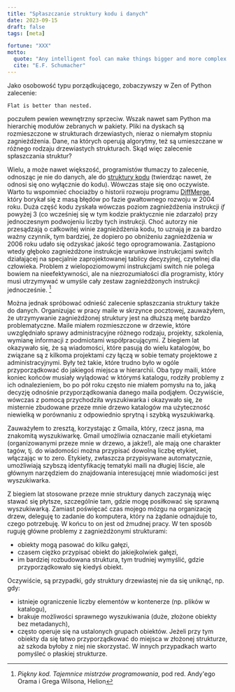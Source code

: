 ```yaml
---
title: "Spłaszczanie struktury kodu i danych"
date: 2023-09-15
draft: false
tags: [meta]

fortune: "XXX"
motto:
  quote: "Any intelligent fool can make things bigger and more complex. It takes a touch of genius — and a lot of courage — to move in the opposite direction."
  cite: "E.F. Schumacher"
---
```


Jako osobowość typu porządkującego, zobaczywszy w Zen of Python zalecenie:
```
Flat is better than nested.
```
poczułem pewien wewnętrzny sprzeciw. Wszak nawet sam Python ma hierarchię modułów zebranych w pakiety. Pliki na dyskach są rozmieszczone w strukturach drzewiastych, nieraz o niemałym stopniu zagnieżdżenia. Dane, na których operują algorytmy, też są umieszczane w różnego rodzaju drzewiastych strukturach. Skąd więc zalecenie spłaszczania struktur?

Wielu, a może nawet większość, programistów tłumaczy to zalecenie, odnosząc je nie do danych, ale do [struktury kodu](https://en.wikibooks.org/wiki/Computer_Programming/Coding_Style/Minimize_nesting) (twierdząc nawet, że odnosi się ono wyłącznie do kodu). Wówczas staje się ono oczywiste. Warto tu wspomnieć chociażby o historii rozwoju programu [DiffMerge](https://sourcegear.com/diffmerge/???), który borykał się z masą błędów po fazie gwałtownego rozwoju w 2004 roku. Duża część kodu zyskała wówczas poziom zagnieżdżenia instrukcji _if_ powyżej 3 (co wcześniej się w tym kodzie praktycznie nie zdarzało) przy jednoczesnym podwojeniu liczby tych instrukcji. Choć autorzy nie przesądzają o całkowitej winie zagnieżdżenia kodu, to uznają je za bardzo ważny czynnik, tym bardziej, że dopiero po obniżeniu zagnieżdżenia w 2006 roku udało się odzyskać jakość tego oprogramowania. Zastąpiono wtedy głęboko zagnieżdżone instrukcje warunkowe instrukcjami switch działającej na specjalnie zaprojektowanej tablicy decyzyjnej, czytelnej dla człowieka. Problem z wielopoziomowymi instrukcjami switch nie polega bowiem na nieefektywności, ale na niezrozumiałości dla programisty, który musi utrzymywać w umyśle cały zestaw zagnieżdżonych instrukcji jednocześnie. [^1]

Można jednak spróbować odnieść zalecenie spłaszczania struktury także do danych. Organizując w pracy maile w skrzynce pocztowej, zauważyłem, że utrzymywanie zagnieżdżonej struktury jest na dłuższą metę bardzo problematyczne. Maile miałem rozmieszczone w drzewie, które uwzględniało sprawy administracyjne różnego rodzaju, projekty, szkolenia, wymianę informacji z podmiotami współpracującymi. Z biegiem lat okazywało się, że są wiadomości, które pasują do wielu katalogów, bo związane są z kilkoma projektami czy łączą w sobie tematy projektowe z administracyjnymi. Były też takie, które trudno było w ogóle przyporządkować do jakiegoś miejsca w hierarchii. Oba typy maili, które koniec końców musiały wylądować w którymś katalogu, rodziły problemy z ich odnalezieniem, bo po pół roku często nie miałem pomysłu na to, jaką decyzję odnośnie przyporządkowania danego maila podjąłem. Oczywiście, wówczas z pomocą przychodziła wyszukiwarka i okazywało się, że misternie zbudowane przeze mnie drzewo katalogów ma użyteczność niewielką w porównaniu z odpowiednio sprytną i szybką wyszukiwarką.

Zauważyłem to zresztą, korzystając z Gmaila, który, rzecz jasna, ma znakomitą wyszukiwarkę. Gmail umożliwia oznaczanie maili etykietami (organizowanymi przeze mnie w drzewo, a jakże!), ale mają one charakter tagów, tj. do wiadomości można przypisać dowolną liczbę etykiet, włączając w to zero. Etykiety, zwłaszcza przypisywane automatycznie, umożliwiają szybszą identyfikację tematyki maili na długiej liście, ale głównym narzędziem do znajdowania interesującej mnie wiadomości jest wyszukiwarka.

Z biegiem lat stosowane przeze mnie struktury danych zaczynają więc stawać się płytsze, szczególnie tam, gdzie mogę posiłkować się sprawną wyszukiwarką. Zamiast poświęcać czas mojego mózgu na organizację drzew, deleguję to zadanie do komputera, który na żądanie odnajduje to, czego potrzebuję. W końcu to on jest od żmudnej pracy. W ten sposób ruguję główne problemy z zagnieżdżonymi strukturami:
- obiekty mogą pasować do kilku gałęzi,
- czasem ciężko przypisać obiekt do jakiejkolwiek gałęzi,
- im bardziej rozbudowana struktura, tym trudniej wymyślić, gdzie przyporządkowało się kiedyś obiekt.

Oczywiście, są przypadki, gdy struktury drzewiastej nie da się uniknąć, np. gdy:
- istnieje ograniczenie liczby elementów w kontenerze (np. plików w katalogu),
- brakuje możliwości sprawnego wyszukiwania (duże, złożone obiekty bez metadanych),
- często operuje się na ustalonych grupach obiektów.
Jeżeli przy tym obiekty da się łatwo przyporządkować do miejsca w złożonej strukturze, aż szkoda byłoby z niej nie skorzystać. W innych przypadkach warto pomyśleć o płaskiej strukturze.

[^1]: _Piękny kod. Tajemnice mistrzów programowania_, pod red. Andy'ego Orama i Grega Wilsona, Helion
